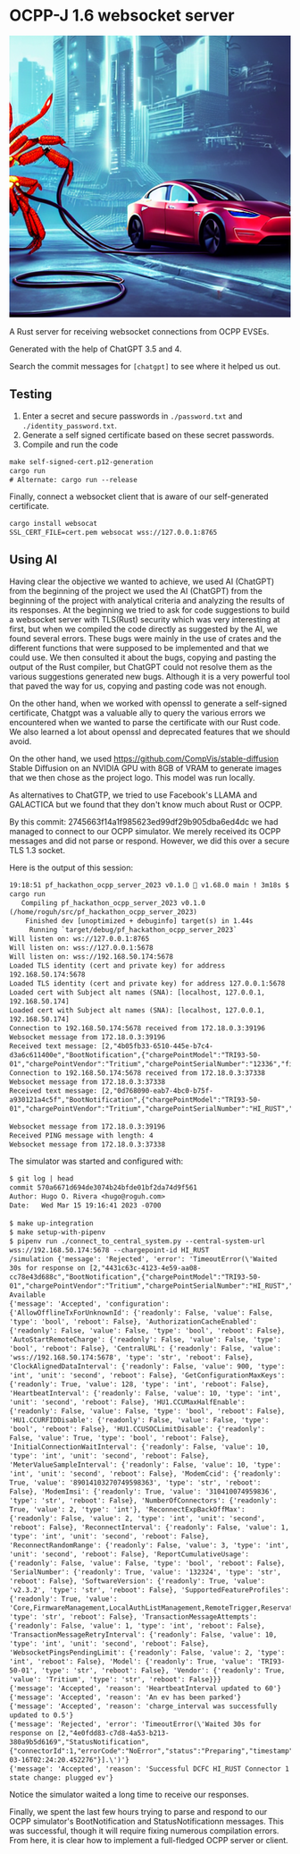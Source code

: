 # OCPP-J 1.6 websocket server
![Logo](https://github.com/nicoLedesma/pf_hackathon_ocpp_server_2023/blob/66430895beee9913cb286ba041b0ccaf33ebf59e/logo.png)

A Rust server for receiving websocket connections from OCPP EVSEs.

Generated with the help of ChatGPT 3.5 and 4.

Search the commit messages for `[chatgpt]`  to see where it helped us out.

## Testing

1. Enter a secret and secure passwords in `./password.txt` and `./identity_password.txt`.
1. Generate a self signed certificate based on these secret passwords.
1. Compile and run the code

```
make self-signed-cert.p12-generation
cargo run
# Alternate: cargo run --release
```

Finally, connect a websocket client that is aware of our self-generated certificate.

```
cargo install websocat
SSL_CERT_FILE=cert.pem websocat wss://127.0.0.1:8765
```

## Using AI

Having clear the objective we wanted to achieve, we used AI (ChatGPT) from the beginning of the project 
we used the AI (ChatGPT) from the beginning of the project with analytical criteria and analyzing the results of its responses. 
At the beginning we tried to ask for code suggestions to build a websocket server with TLS(Rust) security which was very interesting at first, but when we compiled the code directly as suggested by the AI, we found several errors. 
These bugs were mainly in the use of crates and the different functions that were supposed to be implemented and that we could use.
We then consulted it about the bugs, copying and pasting the output of the Rust compiler, but ChatGPT could not resolve them as the various suggestions generated new bugs.
Although it is a very powerful tool that paved the way for us, copying and pasting code was not enough.

On the other hand, when we worked with openssl to generate a self-signed certificate, Chatgpt was a valuable ally to query the various errors we encountered when we wanted to parse the certificate with our Rust code.
We also learned a lot about openssl and deprecated features that we should avoid.

On the other hand, we used https://github.com/CompVis/stable-diffusion Stable Diffusion on an NVIDIA GPU with 8GB of VRAM to generate images that we then chose as the project logo.
This model was run locally.

As alternatives to ChatGTP, we tried to use Facebook's LLAMA and GALACTICA but we found that they don't know much about Rust or OCPP.

By this commit: 2745663f14a1f985623ed99df29b905dba6ed4dc
we had managed to connect to our OCPP simulator.
We merely received its OCPP messages and did not parse or respond.
However, we did this over a secure TLS 1.3 socket.

Here is the output of this session:

```
19:18:51 pf_hackathon_ocpp_server_2023 v0.1.0 🦀 v1.68.0 main ! 3m18s $ cargo run
   Compiling pf_hackathon_ocpp_server_2023 v0.1.0 (/home/roguh/src/pf_hackathon_ocpp_server_2023)
    Finished dev [unoptimized + debuginfo] target(s) in 1.44s
     Running `target/debug/pf_hackathon_ocpp_server_2023`
Will listen on: ws://127.0.0.1:8765
Will listen on: wss://127.0.0.1:5678
Will listen on: wss://192.168.50.174:5678
Loaded TLS identity (cert and private key) for address 192.168.50.174:5678
Loaded TLS identity (cert and private key) for address 127.0.0.1:5678
Loaded cert with Subject alt names (SNA): [localhost, 127.0.0.1, 192.168.50.174]
Loaded cert with Subject alt names (SNA): [localhost, 127.0.0.1, 192.168.50.174]
Connection to 192.168.50.174:5678 received from 172.18.0.3:39196
Websocket message from 172.18.0.3:39196
Received text message: [2,"4b05fb33-6510-445e-b7c4-d3a6c611400e","BootNotification",{"chargePointModel":"TRI93-50-01","chargePointVendor":"Tritium","chargePointSerialNumber":"12336","firmwareVersion":"v2.3.2","iccid":"89014103270749598363","imsi":"310410074959836"}]
Connection to 192.168.50.174:5678 received from 172.18.0.3:37338
Websocket message from 172.18.0.3:37338
Received text message: [2,"0d768090-eab7-4bc0-b75f-a930121a4c5f","BootNotification",{"chargePointModel":"TRI93-50-01","chargePointVendor":"Tritium","chargePointSerialNumber":"HI_RUST","firmwareVersion":"v2.3.2","iccid":"89014103270749598363","imsi":"310410074959836"}]

Websocket message from 172.18.0.3:39196
Received PING message with length: 4
Websocket message from 172.18.0.3:37338
```

The simulator was started and configured with:

```
$ git log | head
commit 570a6671d694de3074b24bfde01bf2da74d9f561
Author: Hugo O. Rivera <hugo@roguh.com>
Date:   Wed Mar 15 19:16:41 2023 -0700

$ make up-integration
$ make setup-with-pipenv
$ pipenv run ./connect_to_central_system.py --central-system-url wss://192.168.50.174:5678 --chargepoint-id HI_RUST
/simulation {'message': 'Rejected', 'error': 'TimeoutError(\'Waited 30s for response on [2,"4431c63c-4123-4e59-aa08-cc78e43d688c","BootNotification",{"chargePointModel":"TRI93-50-01","chargePointVendor":"Tritium","chargePointSerialNumber":"HI_RUST","firmwareVersion":"v2.3.2","iccid":"89014103270749598363","imsi":"310410074959836"}].\')'}
Available
{'message': 'Accepted', 'configuration': {'AllowOfflineTxForUnknownId': {'readonly': False, 'value': False, 'type': 'bool', 'reboot': False}, 'AuthorizationCacheEnabled': {'readonly': False, 'value': False, 'type': 'bool', 'reboot': False}, 'AutoStartRemoteCharge': {'readonly': False, 'value': False, 'type': 'bool', 'reboot': False}, 'CentralURL': {'readonly': False, 'value': 'wss://192.168.50.174:5678', 'type': 'str', 'reboot': False}, 'ClockAlignedDataInterval': {'readonly': False, 'value': 900, 'type': 'int', 'unit': 'second', 'reboot': False}, 'GetConfigurationMaxKeys': {'readonly': True, 'value': 128, 'type': 'int', 'reboot': False}, 'HeartbeatInterval': {'readonly': False, 'value': 10, 'type': 'int', 'unit': 'second', 'reboot': False}, 'HU1.CCUMaxHalfEnable': {'readonly': False, 'value': False, 'type': 'bool', 'reboot': False}, 'HU1.CCURFIDDisable': {'readonly': False, 'value': False, 'type': 'bool', 'reboot': False}, 'HU1.CCUSOCLimitDisable': {'readonly': False, 'value': True, 'type': 'bool', 'reboot': False}, 'InitialConnectionWaitInterval': {'readonly': False, 'value': 10, 'type': 'int', 'unit': 'second', 'reboot': False}, 'MeterValueSampleInterval': {'readonly': False, 'value': 10, 'type': 'int', 'unit': 'second', 'reboot': False}, 'ModemCcid': {'readonly': True, 'value': '89014103270749598363', 'type': 'str', 'reboot': False}, 'ModemImsi': {'readonly': True, 'value': '310410074959836', 'type': 'str', 'reboot': False}, 'NumberOfConnectors': {'readonly': True, 'value': 2, 'type': 'int'}, 'ReconnectExpBackOffMax': {'readonly': False, 'value': 2, 'type': 'int', 'unit': 'second', 'reboot': False}, 'ReconnectInterval': {'readonly': False, 'value': 1, 'type': 'int', 'unit': 'second', 'reboot': False}, 'ReconnectRandomRange': {'readonly': False, 'value': 3, 'type': 'int', 'unit': 'second', 'reboot': False}, 'ReportCumulativeUsage': {'readonly': False, 'value': False, 'type': 'bool', 'reboot': False}, 'SerialNumber': {'readonly': True, 'value': '132324', 'type': 'str', 'reboot': False}, 'SoftwareVersion': {'readonly': True, 'value': 'v2.3.2', 'type': 'str', 'reboot': False}, 'SupportedFeatureProfiles': {'readonly': True, 'value': 'Core,FirmwareManagement,LocalAuthListManagement,RemoteTrigger,Reservation,SmartCharging', 'type': 'str', 'reboot': False}, 'TransactionMessageAttempts': {'readonly': False, 'value': 1, 'type': 'int', 'reboot': False}, 'TransactionMessageRetryInterval': {'readonly': False, 'value': 10, 'type': 'int', 'unit': 'second', 'reboot': False}, 'WebsocketPingsPendingLimit': {'readonly': False, 'value': 2, 'type': 'int', 'reboot': False}, 'Model': {'readonly': True, 'value': 'TRI93-50-01', 'type': 'str', 'reboot': False}, 'Vendor': {'readonly': True, 'value': 'Tritium', 'type': 'str', 'reboot': False}}}
{'message': 'Accepted', 'reason': 'HeartbeatInterval updated to 60'}
{'message': 'Accepted', 'reason': 'An ev has been parked'}
{'message': 'Accepted', 'reason': 'charge_interval was successfully updated to 0.5'}
{'message': 'Rejected', 'error': 'TimeoutError(\'Waited 30s for response on [2,"4e0fdd83-c7d8-4a53-b213-380a9b5d6169","StatusNotification",{"connectorId":1,"errorCode":"NoError","status":"Preparing","timestamp":"2023-03-16T02:24:20.452276"}].\')'}
{'message': 'Accepted', 'reason': 'Successful DCFC HI_RUST Connector 1 state change: plugged ev'}
```

Notice the simulator waited a long time to receive our responses.


Finally, we spent the last few hours trying to parse and respond to our OCPP simulator's BootNotification and StatusNotificationn messages.
This was successful, though it will require fixing numerous compilation errors.
From here, it is clear how to implement a full-fledged OCPP server or client.
